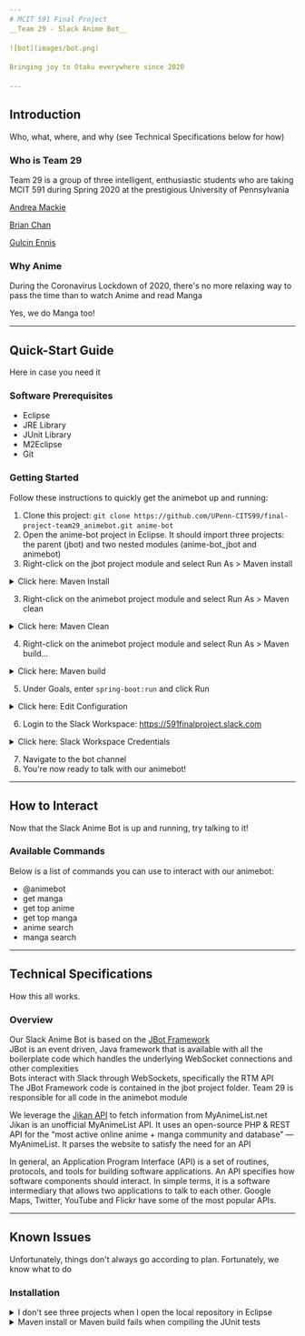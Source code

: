 ```yaml
---
# MCIT 591 Final Project
__Team 29 - Slack Anime Bot__

![bot](images/bot.png)

Bringing joy to Otaku everywhere since 2020

---
```

## Introduction
Who, what, where, and why (see Technical Specifications below for how)
### Who is Team 29
Team 29 is a group of three intelligent, enthusiastic students who are taking MCIT 591 during Spring 2020 at the prestigious University of Pennsylvania

[Andrea Mackie](https://github.com/andreamackie13)

[Brian Chan](https://github.com/chan-b)

[Gulcin Ennis](https://github.com/G-Ennis)

### Why Anime
During the Coronavirus Lockdown of 2020, there's no more relaxing way to pass the time than to watch Anime and read Manga

Yes, we do Manga too!

---
## Quick-Start Guide
Here in case you need it
### Software Prerequisites
* Eclipse
* JRE Library
* JUnit Library
* M2Eclipse
* Git

### Getting Started
Follow these instructions to quickly get the animebot up and running:
1. Clone this project: `git clone https://github.com/UPenn-CIT599/final-project-team29_animebot.git anime-bot`
2. Open the anime-bot project in Eclipse. It should import three projects: the parent (jbot) and two nested modules (anime-bot_jbot and animebot)
3. Right-click on the jbot project module and select Run As > Maven install
<details>
<summary>Click here: Maven Install</summary>

![jbot Maven Install](images/readme-jbot-install.png)

</details>

3. Right-click on the animebot project module and select Run As > Maven clean
<details>
<summary>Click here: Maven Clean</summary>

![animebot Maven Clean](images/readme-animebot-clean.png)

</details>

4. Right-click on the animebot project module and select Run As > Maven build...
<details>
<summary>Click here: Maven build</summary>

![animebot Maven Build](images/readme-animebot-build.PNG)

</details>

5. Under Goals, enter `spring-boot:run` and click Run
<details>
<summary>Click here: Edit Configuration</summary>

![animebot Maven Run Configuration](images/readme-animebot-build-goals.PNG)

</details>

6. Login to the Slack Workspace: https://591finalproject.slack.com

<details>
<summary>Click here: Slack Workspace Credentials</summary>

__Username:__ `mcit591.team29@gmail.com` 
__Password:__ `mcit591!`

</details>

7. Navigate to the bot channel
8. You're now ready to talk with our animebot!

---
## How to Interact
Now that the Slack Anime Bot is up and running, try talking to it!
### Available Commands
Below is a list of commands you can use to interact with our animebot:
* @animebot
* get manga
* get top anime
* get top manga
* anime search
* manga search

---
## Technical Specifications
How this all works.
### Overview
Our Slack Anime Bot is based on the [JBot Framework](https://github.com/rampatra/jbot) <br /> 
JBot is an event driven, Java framework that is available with all the boilerplate code which handles the underlying WebSocket connections and other complexities <br /> 
Bots interact with Slack through WebSockets, specifically the RTM API <br /> 
The JBot Framework code is contained in the jbot project folder. Team 29 is responsible for all code in the animebot module <br /> 

We leverage the [Jikan API](https://jikan.moe/) to fetch information from MyAnimeList.net <br /> 
Jikan is an unofficial MyAnimeList API. It uses an open-source PHP & REST API for the “most active online anime + manga 
community and database” — MyAnimeList. It parses the website to satisfy the need for an API

In general, an Application Program Interface (API) is a set of routines, protocols, and tools for building software applications. 
An API specifies how software components should interact. In simple terms, it is a software intermediary that allows two applications to talk to each other. 
Google Maps, Twitter, YouTube and Flickr have some of the most popular APIs. 


---
## Known Issues
Unfortunately, things don't always go according to plan. Fortunately, we know what to do
### Installation
<details>
<summary>I don't see three projects when I open the local repository in Eclipse</summary>
Try deleting the local repository and re-cloning it from GitHub
</details>
<details>
<summary>Maven install or Maven build fails when compiling the JUnit tests</summary>
You may need to remove and re-add the JUnit Library to the animebot project Build Path for the code to compile
</details>

